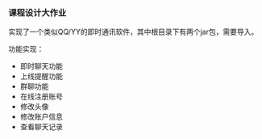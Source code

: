 ### 课程设计大作业

实现了一个类似QQ/YY的即时通讯软件，其中根目录下有两个jar包，需要导入。

功能实现：
* 即时聊天功能
* 上线提醒功能
* 群聊功能
* 在线注册账号
* 修改头像
* 修改账户信息
* 查看聊天记录